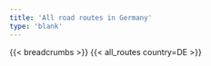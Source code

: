 ```yaml
---
title: 'All road routes in Germany'
type: 'blank'
---
```


{{< breadcrumbs >}}
{{< all_routes country=DE >}}
